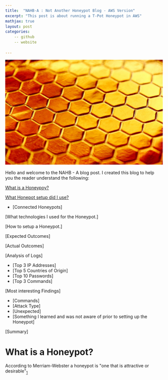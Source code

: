 ```yaml
---
title:  "NAHB-A : Not Another Honeypot Blog - AWS Version"
excerpt: "This post is about running a T-Pot Honeypot in AWS"
mathjax: true
layout: post
categories:
    -- github
    -- website

---
```


![Honey](https://raw.githubusercontent.com/matthewomccorkle/matthewomccorkle.github.io/master/_posts/assets/honey.jpg)

Hello and welcome to the NAHB - A blog post.
I created this blog to help you the reader understand the following:

[What is a Honeypoy?]()

[What Honepot setup did I use?]()

- [Connected Honeypots]

[What technologies I used for the Honeypot.]

[How to setup a Honeypot.]

[Expected Outcomes]

[Actual Outcomes]

[Analysis of Logs]

- [Top 3 IP Addresses]
- [Top 5 Countries of Origin]
- [Top 10 Passwords]
- [Top 3 Commands]

[Most interesting Findings]

- [Commands]
- [Attack Type]
- [Unexpected]
- [Something I learned and was not aware of prior to setting up the Honeypot]

[Summary]



# What is a Honeypot?

According to Merriam-Webster a honeypot is "one that is attractive or desirable"<sub>[1](https://www.merriam-webster.com/dictionary/honeypot)</sub>



